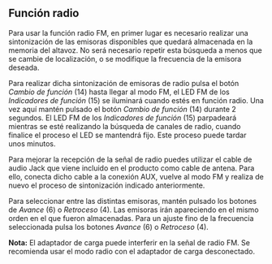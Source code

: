 ## Función radio  

Para usar la función radio FM, en primer lugar es necesario realizar una sintonización de las emisoras disponibles que quedará almacenada en la memoria del altavoz. No será necesario repetir esta búsqueda a menos que se cambie de localización, o se modifique la frecuencia de la emisora deseada. 

Para realizar dicha sintonización de emisoras de radio pulsa el botón *Cambio de función* (14) hasta llegar al modo FM, el LED FM de los *Indicadores de función* (15) se iluminará cuando estés en función radio. Una vez aquí mantén pulsado el botón *Cambio de función* (14) durante 2 segundos. El LED FM de los *Indicadores de función* (15) parpadeará mientras se esté realizando la búsqueda de canales de radio, cuando finalice el proceso el LED se mantendrá fijo. Este proceso puede tardar unos minutos. 

Para mejorar la recepción de la señal de radio puedes utilizar el cable de audio Jack que viene incluido en el producto como cable de antena. Para ello, conecta dicho cable a la conexión AUX, vuelve al modo FM y realiza de nuevo el proceso de sintonización indicado anteriormente.

Para seleccionar entre las distintas emisoras, mantén pulsado los botones de *Avance* (6) o *Retroceso* (4). Las emisoras irán apareciendo en el mismo orden en el que fueron almacenadas. Para un ajuste fino de la frecuencia seleccionada pulsa los botones *Avance* (6) o *Retroceso* (4).


**Nota:** El adaptador de carga puede interferir en la señal de radio FM. Se recomienda usar el modo radio con el adaptador de carga desconectado.
